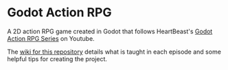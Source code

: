 # Godot Action RPG

A 2D action RPG game created in Godot that follows HeartBeast's [Godot Action RPG Series](https://www.youtube.com/playlist?list=PL9FzW-m48fn2SlrW0KoLT4n5egNdX-W9a) on Youtube.

The [wiki for this repository](https://github.com/acbarker19/Godot-Simple-RPG/wiki) details what is taught in each episode and some helpful tips for creating the project.

